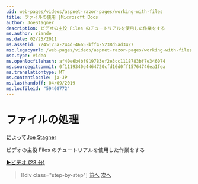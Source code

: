 ```yaml
---
uid: web-pages/videos/aspnet-razor-pages/working-with-files
title: ファイルの使用 |Microsoft Docs
author: JoeStagner
description: ビデオの主役 Files のチュートリアルを使用した作業をする
ms.author: riande
ms.date: 02/25/2011
ms.assetid: 7245123a-244d-4665-bff4-5238d5ad3427
msc.legacyurl: /web-pages/videos/aspnet-razor-pages/working-with-files
msc.type: video
ms.openlocfilehash: af40e6b4bf919783ef2e3cc1118783bf7e346074
ms.sourcegitcommit: 0f1119340e4464720cfd16d0ff15764746ea1fea
ms.translationtype: MT
ms.contentlocale: ja-JP
ms.lasthandoff: 04/09/2019
ms.locfileid: "59408772"
---
```

# <a name="working-with-files"></a>ファイルの処理

によって[Joe Stagner](https://github.com/JoeStagner)

ビデオの主役 Files のチュートリアルを使用した作業をする

[&#9654;ビデオ (23 分)](https://channel9.msdn.com/Blogs/ASP-NET-Site-Videos/working-with-files)

> [!div class="step-by-step"]
> [前へ](displaying-data-in-a-chart-part-2.md)
> [次へ](working-with-images.md)
